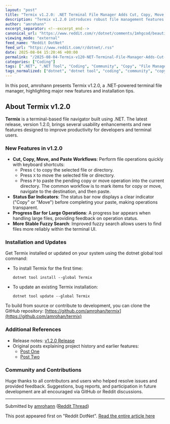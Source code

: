 ```yaml
---
layout: "post"
title: "Termix v1.2.0: .NET Terminal File Manager Adds Cut, Copy, Move, and Stable Fuzzy Search"
description: "Termix v1.2.0 introduces robust file management features including copy, move, and paste operations via keyboard shortcuts, along with enhanced status indicators and improved fuzzy search stability. This .NET-based terminal file navigator can now be easily installed or updated as a dotnet global tool."
author: "amrohann"
excerpt_separator: <!--excerpt_end-->
canonical_url: "https://www.reddit.com/r/dotnet/comments/1mhgcod/beautiful_terminal_based_file_manager_now/"
viewing_mode: "external"
feed_name: "Reddit DotNet"
feed_url: "https://www.reddit.com/r/dotnet/.rss"
date: 2025-08-04 15:20:46 +00:00
permalink: "/2025-08-04-Termix-v120-NET-Terminal-File-Manager-Adds-Cut-Copy-Move-and-Stable-Fuzzy-Search.html"
categories: ["Coding"]
tags: [".NET", ".NET Tool", "Coding", "Community", "Copy", "File Manager", "Fuzzy Search", "Keyboard Shortcuts", "Move", "Open Source", "Paste", "Progress Bar", "Terminal", "Termix"]
tags_normalized: ["dotnet", "dotnet tool", "coding", "community", "copy", "file manager", "fuzzy search", "keyboard shortcuts", "move", "open source", "paste", "progress bar", "terminal", "termix"]
---
```


In this post, amrohann presents Termix v1.2.0, a .NET-powered terminal file manager, highlighting major new features and installation tips.<!--excerpt_end-->

## About Termix v1.2.0

**Termix** is a terminal-based file navigator built using .NET. The latest release, version 1.2.0, brings several usability enhancements and new features designed to improve productivity for developers and terminal users.

### New Features in v1.2.0

- **Cut, Copy, Move, and Paste Workflows**: Perform file operations quickly with keyboard shortcuts:
  - Press `C` to copy the selected file or directory.
  - Press `X` to move the selected file or directory.
  - Press `P` to paste the pending copy or move operation into the current directory. The common workflow is to mark items for copy or move, navigate to the destination, and then paste.
- **Status Bar Indicators**: The status bar now displays a clear indicator ("Copy" or "Move") before completing your paste, making operations transparent.
- **Progress Bar for Large Operations**: A progress bar appears when handling large files, providing feedback on operation status.
- **More Stable Fuzzy Search**: Improved fuzzy search allows users to find files more reliably within the terminal UI.

### Installation and Updates

Get Termix installed or updated on your system using the dotnet global tool command:

- To install Termix for the first time:

  ```shell
  dotnet tool install --global Termix
  ```

- To update an existing Termix installation:

  ```shell
  dotnet tool update --global Termix
  ```

To build from source or contribute to development, you can clone the GitHub repository:
[https://github.com/amrohan/termix](https://github.com/amrohan/termix)

### Additional References

- Release notes: [v1.2.0 Release](https://github.com/amrohan/termix/releases/tag/v1.2.0)
- Original posts explaining project history and earlier features:
  - [Post One](https://www.reddit.com/r/dotnet/comments/1mcetzz/i_built_a_beautiful_modern_file_navigator_for_the/)
  - [Post Two](https://www.reddit.com/r/dotnet/comments/1mf1szg/termix_v090_add_rename_delete_write_file_ops/)

### Community and Contributions

Huge thanks to all contributors and users who helped resolve issues and provided feedback. Suggestions, bug reports, and participation in future development are all encouraged via GitHub or Reddit discussions.

---
Submitted by [amrohann](https://www.reddit.com/user/amrohann) ([Reddit Thread](https://www.reddit.com/r/dotnet/comments/1mhgcod/beautiful_terminal_based_file_manager_now/))

This post appeared first on "Reddit DotNet". [Read the entire article here](https://www.reddit.com/r/dotnet/comments/1mhgcod/beautiful_terminal_based_file_manager_now/)
